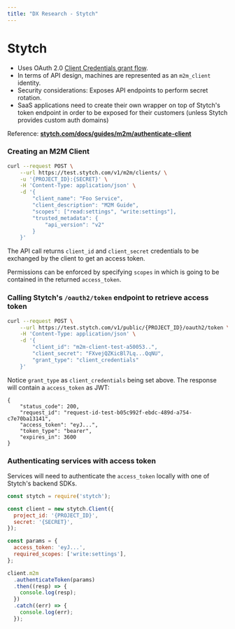 ```yaml
---
title: "DX Research - Stytch"
---
```


# Stytch

- Uses OAuth 2.0 [Client Credentials grant flow](https://datatracker.ietf.org/doc/html/rfc6749).
- In terms of API design, machines are represented as an `m2m_client` identity.
- Security considerations: Exposes API endpoints to perform secret rotation.
- SaaS applications need to create their own wrapper on top of Stytch's token endpoint in order to be exposed for their customers (unless Stytch provides custom auth domains)

Reference: **[stytch.com/docs/guides/m2m/authenticate-client](https://stytch.com/docs/guides/m2m/authenticate-client)**

### Creating an M2M Client

```bash
curl --request POST \
	--url https://test.stytch.com/v1/m2m/clients/ \
	-u '{PROJECT_ID}:{SECRET}' \
	-H 'Content-Type: application/json' \
	-d '{
		"client_name": "Foo Service",
		"client_description": "M2M Guide",
		"scopes": ["read:settings", "write:settings"],
		"trusted_metadata": {
			"api_version": "v2"
		}
	}'
```

The API call returns `client_id` and `client_secret` credentials to be exchanged by the client to get an access token.

Permissions can be enforced by specifying `scopes` in which is going to be contained in the returned `access_token`.

### Calling Stytch's `/oauth2/token` endpoint to retrieve access token

```bash
curl --request POST \
	--url https://test.stytch.com/v1/public/{PROJECT_ID}/oauth2/token \
	-H 'Content-Type: application/json' \
	-d '{
		"client_id": "m2m-client-test-a50053..",
		"client_secret": "FXvejQZKicBl7Lq...QqNU",
		"grant_type": "client_credentials"
	}'
```

Notice `grant_type` as `client_credentials` being set above. The response will contain a `access_token` as JWT:

```
{
    "status_code": 200,
    "request_id": "request-id-test-b05c992f-ebdc-489d-a754-c7e70ba13141",
    "access_token": "eyJ...",
    "token_type": "bearer",
    "expires_in": 3600
}
```

### Authenticating services with access token

Services will need to authenticate the `access_token` locally with one of Stytch's backend SDKs.

```js
const stytch = require('stytch');

const client = new stytch.Client({
  project_id: '{PROJECT_ID}',
  secret: '{SECRET}',
});

const params = {
  access_token: 'eyJ...',
  required_scopes: ['write:settings'],
};

client.m2m
  .authenticateToken(params)
  .then((resp) => {
    console.log(resp);
  })
  .catch((err) => {
    console.log(err);
  });
```
